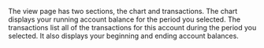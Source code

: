 The view page has two sections, the chart and transactions.  The chart displays your running account balance for the period you selected.  The transactions list all of the transactions for this account during the period you selected.  It also displays your beginning and ending account balances.
